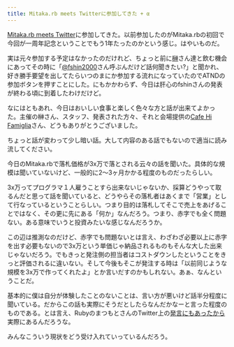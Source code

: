 ```yaml
---
title: Mitaka.rb meets Twitterに参加してきた + α
---
```

<a href='http://atnd.org/events/4085' target='_blank'>Mitaka.rb meets Twitter</a>に参加してきた。以前参加したのがMitaka.rbの初回で今回が一周年記念ということでもう1年たったのかという感じ。はやいものだ。

実は元々参加する予定はなかったのだけれど、ちょっと前に<a href='http://twitter.com/ysakaki' target='_blank'>榊</a>さん達と飲む機会にあってその時に「<a href='http://twitter.com/fshin2000' target='_blank'>@fshin2000</a>さん呼ぶんだけど話何聞きたい?」と聞かれ、好き勝手要望を出してたらいつのまにか参加する流れになっていたのでATNDの参加ボタンを押すことにした。にもかかわらず、今日は肝心のfshinさんの発表が終わる頃に到着したわけだけど。

なにはともあれ、今日はおいしい食事と楽しく色々な方と話が出来てよかった。主催の榊さん、スタッフ、発表された方々、それと会場提供の<a href='http://www.hi-famiglia.com/' target='_blank'>Cafe Hi Famiglia</a>さん、どうもありがとうございました。

ちょっと話が変わって少し暗い話。大して内容のある話でもないので適当に読み流してください。

今日のMitaka.rbで落札価格が3x万で落とされる云々の話を聞いた。具体的な規模は聞いていないけど、一般的に2〜3ヶ月かかる程度のものだったらしい。

3x万ってプログラマ１人雇うことすら出来ないじゃないか、採算どうやって取るんだと思って話を聞いていると、どうやらその落札者はあくまで「営業」として行なっているということらしい。つまり目的は落札してそこで売上をあげることではなく、その更に先にある「何か」なんだろう。つまり、赤字でも全く問題ない。ある意味でいうと投資みたいな感じなんだろうか。

この辺は推測なのだけど、赤字でも問題ないとは言え、わざわざ必要以上に赤字を出す必要もないので3x万という単価じゃ納品されるものもそんな大した出来じゃないだろう。でもきっと発注側の担当者はコストダウンしたということをきっと評価されるに違いない。そして今後もそこが発注する時は「以前同じような規模を3x万で作ってくれたよ」とか言いだすのかもしれない。あぁ、なんということだ。

基本的に僕は自分が体験したことのないことは、言い方が悪いけど話半分程度に聞いている。だからこの話も実際にそうだとしたらなんだかなーと言った程度のものである。とは言え、RubyのまつもとさんのTwitter上の<a href='http://twitter.com/yukihiro_matz/status/12914071155' target='_blank'>発言にもあったから</a>実際にあるんだろうな。

みんなこういう現状をどう受け入れていっているんだろう。
